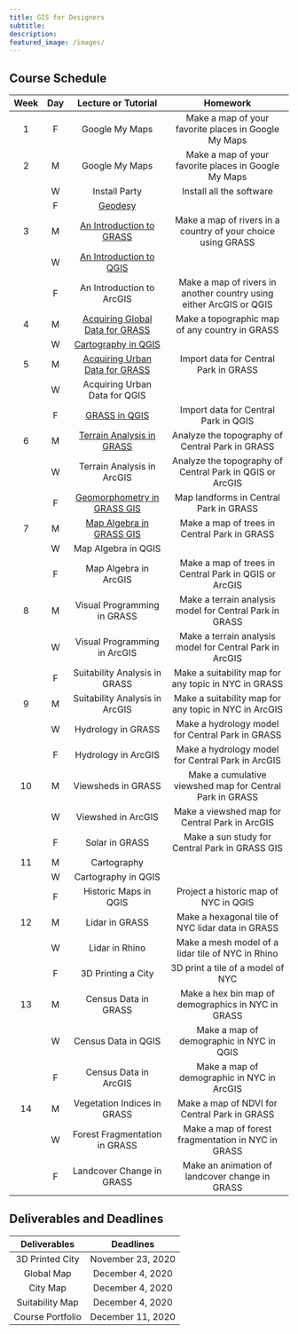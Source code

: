 ```yaml
---
title: GIS for Designers
subtitle:
description:
featured_image: /images/
---
```


## Course Schedule

| Week | Day| Lecture or Tutorial | Homework |
|:---:|:---:|:---:|:---:|
| 1 | F | Google My Maps | Make a map of your favorite places in Google My Maps |
| 2 | M | Google My Maps | Make a map of your favorite places in Google My Maps |
|   | W | Install Party | Install all the software |
|   | F | [<i class="fa fa-comment"></i> Geodesy](https://baharmon.github.io/lectures/geodesy) |  |
| 3 | M | [<i class="fab fa-vimeo-v"></i>](https://vimeo.com/baharmon/intro-to-grass)[<i class="fab fa-youtube"></i>](https://youtu.be/QldQuhxS4X8)[ An Introduction to GRASS](intro-to-grass) | Make a map of rivers in a country of your choice using GRASS |
|   | W | [<i class="fab fa-vimeo-v"></i>](https://vimeo.com/baharmon/intro-to-qgis)[<i class="fab fa-youtube"></i>](https://youtu.be/DNyyrVY6Pas)[ An Introduction to QGIS](intro-to-qgis) |  |
|   | F | An Introduction to ArcGIS | Make a map of rivers in another country using either ArcGIS or QGIS |
| 4 | M | [<i class="fab fa-vimeo-v"></i>](https://vimeo.com/baharmon/global-data-for-grass)[<i class="fab fa-youtube"></i>](https://youtu.be/vqH-DL4sgXU)[ Acquiring Global Data for GRASS](global-data-for-grass) | Make a topographic map of any country in GRASS |
|   | W | [<i class="fab fa-vimeo-v"></i>](https://vimeo.com/baharmon/cartography-in-qgis)[<i class="fab fa-youtube"></i>](https://youtu.be/wuc4skU8aP0)[ Cartography in QGIS](cartography-in-qgis) |  |
| 5 | M | [<i class="fab fa-vimeo-v"></i>](https://vimeo.com/baharmon/urban-data)[<i class="fab fa-youtube"></i>](https://youtu.be/yQuDPCMqWMw)[ Acquiring Urban Data for GRASS](urban-data-for-grass) | Import data for Central Park in GRASS |
|   | W | Acquiring Urban Data for QGIS | |
|   | F | [GRASS in QGIS](grass-in-qgis) | Import data for Central Park in QGIS |
| 6 | M | [<i class="fab fa-vimeo-v"></i>](https://vimeo.com/baharmon/terrain-analysis-in-grass)[<i class="fab fa-youtube"></i>](https://youtu.be/LVwwqYV5p58)[ Terrain Analysis in GRASS](terrain-analysis-in-grass) | Analyze the topography of Central Park in GRASS |
|   | W | Terrain Analysis in ArcGIS | Analyze the topography of Central Park in QGIS or ArcGIS |
|   | F | [Geomorphometry in GRASS GIS](geomorphometry-in-grass) | Map landforms in Central Park in GRASS |
| 7 | M | [<i class="fab fa-vimeo-v"></i>](https://vimeo.com/baharmon/map-algebra-in-grass)[<i class="fab fa-youtube"></i>](https://youtu.be/HPjr00gEk98)[ Map Algebra in GRASS GIS](map-algebra-in-grass) | Make a map of trees in Central Park in GRASS |
|   | W | Map Algebra in QGIS |  |
|   | F | Map Algebra in ArcGIS | Make a map of trees in Central Park in QGIS or ArcGIS |
| 8 | M | Visual Programming in GRASS | Make a terrain analysis model for Central Park in GRASS |
|   | W | Visual Programming in ArcGIS | Make a terrain analysis model for Central Park in ArcGIS |
|   | F | Suitability Analysis in GRASS | Make a suitability map for any topic in NYC in GRASS |
| 9 | M | Suitability Analysis in ArcGIS | Make a suitability map for any topic in NYC in ArcGIS |
|   | W | Hydrology in GRASS | Make a hydrology model for Central Park in GRASS |
|   | F | Hydrology in ArcGIS | Make a hydrology model for Central Park in ArcGIS |
| 10 | M | Viewsheds in GRASS | Make a cumulative viewshed map for Central Park in GRASS |
|   | W | Viewshed in ArcGIS | Make a viewshed map for Central Park in ArcGIS |
|   | F | Solar in GRASS | Make a sun study for Central Park in GRASS GIS |
| 11 | M | Cartography |  |
|    | W | Cartography in QGIS |  |
|    | F | Historic Maps in QGIS | Project a historic map of NYC in QGIS |
| 12 | M | Lidar in GRASS | Make a hexagonal tile of NYC lidar data in GRASS |
|    | W | Lidar in Rhino | Make a mesh model of a lidar tile of NYC in Rhino |
|    | F | 3D Printing a City | 3D print a tile of a model of NYC |
| 13 | M | Census Data in GRASS | Make a hex bin map of demographics in NYC in GRASS |
|    | W | Census Data in QGIS | Make a map of demographic in NYC in QGIS  |
|    | F | Census Data in ArcGIS | Make a map of demographic in NYC in ArcGIS |
| 14 | M | Vegetation Indices in GRASS | Make a map of NDVI for Central Park in GRASS |
|    | W | Forest Fragmentation in GRASS | Make a map of forest fragmentation in NYC in GRASS |
|    | F | Landcover Change in GRASS | Make an animation of landcover change in GRASS |

## Deliverables and Deadlines

| Deliverables | Deadlines |
|:---:|:---:|
| 3D Printed City | November 23, 2020 |
| Global Map | December 4, 2020 |
| City Map | December 4, 2020 |
| Suitability Map | December 4, 2020 |
| Course Portfolio | December 11, 2020 |
